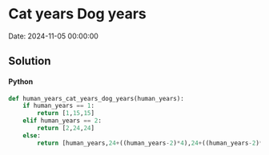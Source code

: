 # Cat years Dog years

Date: 2024-11-05 00:00:00

## Solution

#### Python
```python
def human_years_cat_years_dog_years(human_years):
    if human_years == 1:
        return [1,15,15]
    elif human_years == 2:
        return [2,24,24]
    else:
        return [human_years,24+((human_years-2)*4),24+((human_years-2)*5)]
 ```